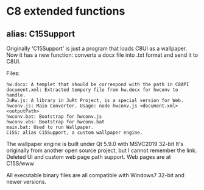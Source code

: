 # C8 extended functions
## alias: C15Support

Originally 'C15Support' is just a program that loads C8UI as a wallpaper.
Now it has a new function: converts a docx file into .txt format and send it to C8UI.

Files:

```
hw.docx: A templet that should be correspond with the path in C8API
document.xml: Extracted tempory file from hw.docx for hwconv to handle.
JuRw.js: A library in JuRt Project, is a special version for Web.
hwconv.js: Main Converter. Usage: node hwconv.js <document.xml> <outputPath>
hwconv.bat: Bootstrap for hwconv.js
hwconv.vbs: Bootstrap for hwconv.bat
main.bat: Used to run Wallpaper.
C15S: alias C15Support, a custom wallpaper engine.
```

The wallpaper engine is built under Qt 5.9.0 with MSVC2019 32-bit
It's originally from another open source project, but I cannot remember the link.
Deleted UI and custom web page path support. Web pages are at C15S/www

All executable binary files are all compatible with Windows7 32-bit and newer versions.



